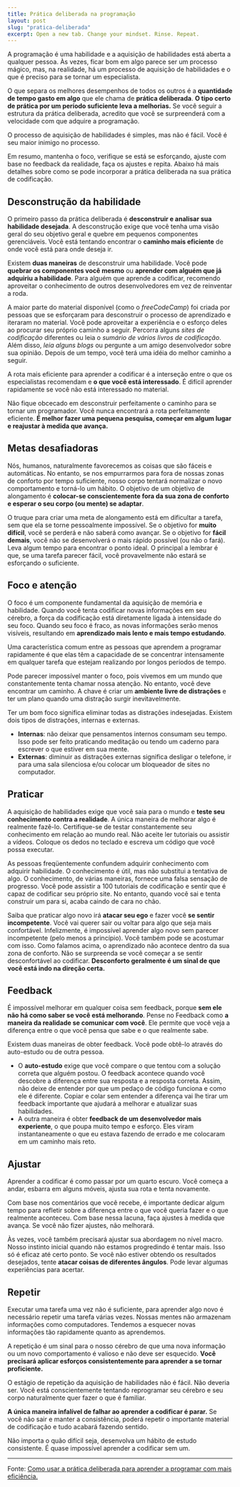 ```yaml
---
title: Prática deliberada na programação
layout: post
slug: "pratica-deliberada"
excerpt: Open a new tab. Change your mindset. Rinse. Repeat.
---
```


A programação é uma habilidade e a aquisição de habilidades está aberta a qualquer pessoa. Às vezes, ficar bom em algo parece ser um processo mágico, mas, na realidade, há um processo de aquisição de habilidades e o que é preciso para se tornar um especialista.

O que separa os melhores desempenhos de todos os outros é a **quantidade de tempo gasto em algo** que ele chama de **prática deliberada**. **O tipo certo de prática por um período suficiente leva a melhorias.** Se você seguir a estrutura da prática deliberada, acredito que você se surpreenderá com a velocidade com que adquire a programação.

O processo de aquisição de habilidades é simples, mas não é fácil. Você é seu maior inimigo no processo.

Em resumo, mantenha o foco, verifique se está se esforçando, ajuste com base no feedback da realidade, faça os ajustes e repita. Abaixo há mais detalhes sobre como se pode incorporar a prática deliberada na sua prática de codificação.

## Desconstrução da habilidade

O primeiro passo da prática deliberada é **desconstruir e analisar sua habilidade desejada**. A desconstrução exige que você tenha uma visão geral do seu objetivo geral e quebre em pequenos componentes gerenciáveis. Você está tentando encontrar o **caminho mais eficiente** de onde você está para onde deseja ir.

Existem **duas maneiras** de desconstruir uma habilidade. Você pode **quebrar os componentes você mesmo** ou **aprender com alguém que já adquiriu a habilidade**. Para alguém que aprende a codificar, recomendo aproveitar o conhecimento de outros desenvolvedores em vez de reinventar a roda.

A maior parte do material disponível (como o *freeCodeCamp*) foi criada por pessoas que se esforçaram para desconstruir o processo de aprendizado e iteraram no material. Você pode aproveitar a experiência e o esforço deles ao procurar seu próprio caminho a seguir. Percorra alguns *sites de codificação* diferentes ou leia o *sumário de vários livros de codificação*. Além disso, *leia alguns blogs* ou pergunte a um amigo desenvolvedor sobre sua opinião. Depois de um tempo, você terá uma idéia do melhor caminho a seguir.

A rota mais eficiente para aprender a codificar é a interseção entre o que os especialistas recomendam e **o que você está interessado**. É difícil aprender rapidamente se você não está interessado no material.

Não fique obcecado em desconstruir perfeitamente o caminho para se tornar um programador. Você nunca encontrará a rota perfeitamente eficiente. **É melhor fazer uma pequena pesquisa, começar em algum lugar e reajustar à medida que avança.**

## Metas desafiadoras

Nós, humanos, naturalmente favorecemos as coisas que são fáceis e automáticas. No entanto, se nos empurrarmos para fora de nossas zonas de conforto por tempo suficiente, nosso corpo tentará normalizar o novo comportamento e torná-lo um hábito. O objetivo de um objetivo de alongamento é **colocar-se conscientemente fora da sua zona de conforto e esperar o seu corpo (ou mente) se adaptar**.

O truque para criar uma meta de alongamento está em dificultar a tarefa, sem que ela se torne pessoalmente impossível. Se o objetivo for **muito difícil**, você se perderá e não saberá como avançar. Se o objetivo for **fácil demais**, você não se desenvolverá o mais rápido possível (ou não o fará). Leva algum tempo para encontrar o ponto ideal. O principal a lembrar é que, se uma tarefa parecer fácil, você provavelmente não estará se esforçando o suficiente.

## Foco e atenção

O foco é um componente fundamental da aquisição de memória e habilidade. Quando você tenta codificar novas informações em seu cérebro, a força da codificação está diretamente ligada à intensidade do seu foco. Quando seu foco é fraco, as novas informações serão menos visíveis, resultando em **aprendizado mais lento e mais tempo estudando**.

Uma característica comum entre as pessoas que aprendem a programar rapidamente é que elas têm a capacidade de se concentrar intensamente em qualquer tarefa que estejam realizando por longos períodos de tempo.

Pode parecer impossível manter o foco, pois vivemos em um mundo que constantemente tenta chamar nossa atenção. No entanto, você deve encontrar um caminho. A chave é criar um **ambiente livre de distrações** e ter um plano quando uma distração surgir inevitavelmente.

Ter um bom foco significa eliminar todas as distrações indesejadas. 
Existem dois tipos de distrações, internas e externas.
- **Internas**: não deixar que pensamentos internos consumam seu tempo. Isso pode ser feito praticando meditação ou tendo um caderno para escrever o que estiver em sua mente.
- **Externas**: diminuir as distrações externas significa desligar o telefone, ir para uma sala silenciosa e/ou colocar um bloqueador de sites no computador.

## Praticar

A aquisição de habilidades exige que você saia para o mundo e **teste seu conhecimento contra a realidade**. A única maneira de melhorar algo é realmente fazê-lo. Certifique-se de testar constantemente seu conhecimento em relação ao mundo real. Não aceite ler tutoriais ou assistir a vídeos. Coloque os dedos no teclado e escreva um código que você possa executar.

As pessoas freqüentemente confundem adquirir conhecimento com adquirir habilidade. O conhecimento é útil, mas não substitui a tentativa de algo. O conhecimento, de várias maneiras, fornece uma falsa sensação de progresso. Você pode assistir a 100 tutoriais de codificação e sentir que é capaz de codificar seu próprio site. No entanto, quando você sai e tenta construir um para si, acaba caindo de cara no chão.

Saiba que praticar algo novo irá **atacar seu ego** e fazer você **se sentir incompetente**. Você vai querer sair ou voltar para algo que seja mais confortável. Infelizmente, é impossível aprender algo novo sem parecer incompetente (pelo menos a princípio). Você também pode se acostumar com isso. Como falamos acima, o aprendizado não acontece dentro da sua zona de conforto. Não se surpreenda se você começar a se sentir desconfortável ao codificar. **Desconforto geralmente é um sinal de que você está indo na direção certa.**

## Feedback

É impossível melhorar em qualquer coisa sem feedback, porque **sem ele não há como saber se você está melhorando**. Pense no Feedback como **a maneira da realidade se comunicar com você**. Ele permite que você veja a diferença entre o que você pensa que sabe e o que realmente sabe.

Existem duas maneiras de obter feedback. Você pode obtê-lo através do auto-estudo ou de outra pessoa.
- O **auto-estudo** exige que você compare o que tentou com a solução correta que alguém postou. O feedback acontece quando você descobre a diferença entre sua resposta e a resposta correta. Assim, não deixe de entender por que um pedaço de código funciona e como ele é diferente. Copiar e colar sem entender a diferença vai lhe tirar um feedback importante que ajudará a melhorar e atualizar suas habilidades.
- A outra maneira é obter **feedback de um desenvolvedor mais experiente**, o que poupa muito tempo e esforço. Eles viram instantaneamente o que eu estava fazendo de errado e me colocaram em um caminho mais reto.

## Ajustar

Aprender a codificar é como passar por um quarto escuro. Você começa a andar, esbarra em alguns móveis, ajusta sua rota e tenta novamente. 

Com base nos comentários que você recebe, é importante dedicar algum tempo para refletir sobre a diferença entre o que você queria fazer e o que realmente aconteceu. Com base nessa lacuna, faça ajustes à medida que avança. Se você não fizer ajustes, não melhorará.

Às vezes, você também precisará ajustar sua abordagem no nível macro. Nosso instinto inicial quando não estamos progredindo é tentar mais. Isso só é eficaz até certo ponto. Se você não estiver obtendo os resultados desejados, tente **atacar coisas de diferentes ângulos**. Pode levar algumas experiências para acertar.

## Repetir

Executar uma tarefa uma vez não é suficiente, para aprender algo novo é necessário repetir uma tarefa várias vezes. Nossas mentes não armazenam informações como computadores. Tendemos a esquecer novas informações tão rapidamente quanto as aprendemos.

A repetição é um sinal para o nosso cérebro de que uma nova informação ou um novo comportamento é valioso e não deve ser esquecido. **Você precisará aplicar esforços consistentemente para aprender a se tornar proficiente.**

O estágio de repetição da aquisição de habilidades não é fácil. Não deveria ser. Você está conscientemente tentando reprogramar seu cérebro e seu corpo naturalmente quer fazer o que é familiar.

**A única maneira infalível de falhar ao aprender a codificar é parar.** Se você não sair e manter a consistência, poderá repetir o importante material de codificação e tudo acabará fazendo sentido.

Não importa o quão difícil seja, desenvolva um hábito de estudo consistente. É quase impossível aprender a codificar sem um.

---

Fonte: [Como usar a prática deliberada para aprender a programar com mais eficiência.](https://cibersistemas.pt/tecnologia/como-usar-a-pratica-deliberada-para-aprender-a-programar-com-mais-eficiencia/)